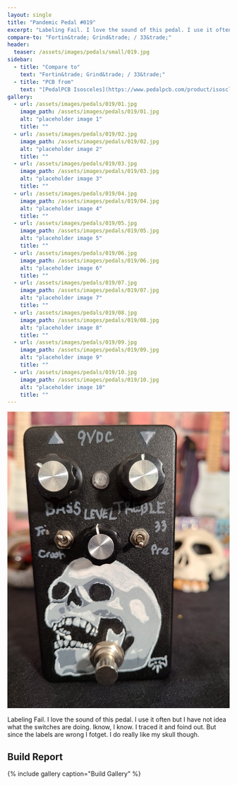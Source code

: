 ```yaml
---
layout: single
title: "Pandemic Pedal #019"
excerpt: "Labeling Fail. I love the sound of this pedal. I use it often but I have not idea what the switches are doing. Iknow, I know. I traced it and foind out. But since the labels are wrong I fotget. I do really like my skull though."
compare-to: "Fortin&trade; Grind&trade; / 33&trade;"
header:
  teaser: /assets/images/pedals/small/019.jpg
sidebar:
  - title: "Compare to"
    text: "Fortin&trade; Grind&trade; / 33&trade;"
  - title: "PCB from"
    text: "[PedalPCB Isosceles](https://www.pedalpcb.com/product/isoscleles/)"
gallery:
  - url: /assets/images/pedals/019/01.jpg
    image_path: /assets/images/pedals/019/01.jpg
    alt: "placeholder image 1"
    title: ""
  - url: /assets/images/pedals/019/02.jpg
    image_path: /assets/images/pedals/019/02.jpg
    alt: "placeholder image 2"
    title: ""
  - url: /assets/images/pedals/019/03.jpg
    image_path: /assets/images/pedals/019/03.jpg
    alt: "placeholder image 3"
    title: ""
  - url: /assets/images/pedals/019/04.jpg
    image_path: /assets/images/pedals/019/04.jpg
    alt: "placeholder image 4"
    title: ""
  - url: /assets/images/pedals/019/05.jpg
    image_path: /assets/images/pedals/019/05.jpg
    alt: "placeholder image 5"
    title: ""
  - url: /assets/images/pedals/019/06.jpg
    image_path: /assets/images/pedals/019/06.jpg
    alt: "placeholder image 6"
    title: ""
  - url: /assets/images/pedals/019/07.jpg
    image_path: /assets/images/pedals/019/07.jpg
    alt: "placeholder image 7"
    title: ""
  - url: /assets/images/pedals/019/08.jpg
    image_path: /assets/images/pedals/019/08.jpg
    alt: "placeholder image 8"
    title: ""
  - url: /assets/images/pedals/019/09.jpg
    image_path: /assets/images/pedals/019/09.jpg
    alt: "placeholder image 9"
    title: ""
  - url: /assets/images/pedals/019/10.jpg
    image_path: /assets/images/pedals/019/10.jpg
    alt: "placeholder image 10"
    title: ""
---
```


![header](/assets/images/pedals/019.jpg)

Labeling Fail. I love the sound of this pedal. I use it often but I have not idea what the switches are doing. Iknow, I know. I traced it and foind out. But since the labels are wrong I fotget. I do really like my skull though.

## Build Report ##

{% include gallery caption="Build Gallery" %}